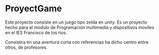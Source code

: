 # ProyectGame
Este proyecto consiste en un juego tipo zelda en unity. Es un proyecto hecho para el módulo de Programación multimedia y dispositivos moviles
en el IES Francisco de los ríos. 

Consistira en una aventura corta con referencias ha dicho centro entre otros, de profesores.
